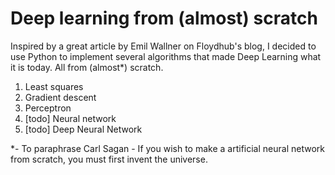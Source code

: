# Deep learning from (almost) scratch


Inspired by a great article by Emil Wallner on Floydhub's blog, I decided to use Python to implement several algorithms that made Deep Learning what it is today. All from (almost*) scratch.

1. Least squares
2. Gradient descent
3. Perceptron
4. [todo] Neural network
5. [todo] Deep Neural Network 

*- To paraphrase Carl Sagan - If you wish to make a artificial neural network from scratch, you must first invent the universe. 
